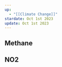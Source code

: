 ```yaml
---
up:
  - "[[Climate Change]]"
stardate: Oct 1st 2023
update: Oct 1st 2023
---
```

## Methane


## NO2